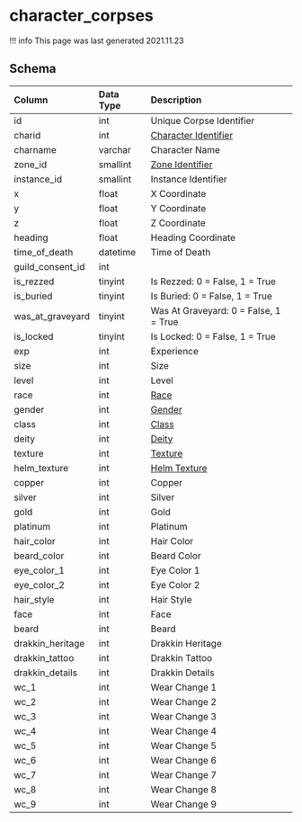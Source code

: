 # character_corpses

!!! info
	This page was last generated 2021.11.23

## Schema
| Column | Data Type | Description |
| :--- | :--- | :--- |
| id | int | Unique Corpse Identifier |
| charid | int | [Character Identifier](character_data.md) |
| charname | varchar | Character Name |
| zone_id | smallint | [Zone Identifier](../../../../server/zones/zone-list) |
| instance_id | smallint | Instance Identifier |
| x | float | X Coordinate |
| y | float | Y Coordinate |
| z | float | Z Coordinate |
| heading | float | Heading Coordinate |
| time_of_death | datetime | Time of Death |
| guild_consent_id | int |  |
| is_rezzed | tinyint | Is Rezzed: 0 = False, 1 = True |
| is_buried | tinyint | Is Buried: 0 = False, 1 = True |
| was_at_graveyard | tinyint | Was At Graveyard: 0 = False, 1 = True |
| is_locked | tinyint | Is Locked: 0 = False, 1 = True |
| exp | int | Experience |
| size | int | Size |
| level | int | Level |
| race | int | [Race](../../../../server/npc/race-list) |
| gender | int | [Gender](../../../../server/npc/genders) |
| class | int | [Class](../../../../server/player/class-list) |
| deity | int | [Deity](../../../../server/player/deity-list) |
| texture | int | [Texture](../../../../server/npc/textures) |
| helm_texture | int | [Helm Texture](../../../../server/npc/textures) |
| copper | int | Copper |
| silver | int | Silver |
| gold | int | Gold |
| platinum | int | Platinum |
| hair_color | int | Hair Color |
| beard_color | int | Beard Color |
| eye_color_1 | int | Eye Color 1 |
| eye_color_2 | int | Eye Color 2 |
| hair_style | int | Hair Style |
| face | int | Face |
| beard | int | Beard |
| drakkin_heritage | int | Drakkin Heritage |
| drakkin_tattoo | int | Drakkin Tattoo |
| drakkin_details | int | Drakkin Details |
| wc_1 | int | Wear Change 1 |
| wc_2 | int | Wear Change 2 |
| wc_3 | int | Wear Change 3 |
| wc_4 | int | Wear Change 4 |
| wc_5 | int | Wear Change 5 |
| wc_6 | int | Wear Change 6 |
| wc_7 | int | Wear Change 7 |
| wc_8 | int | Wear Change 8 |
| wc_9 | int | Wear Change 9 |

